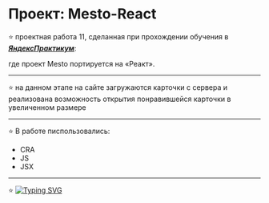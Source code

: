 # Проект: Mesto-React

:star: проектная работа 11, сделанная при прохождении обучения в [**_ЯндексПрактикум_**](https://practicum.yandex.ru/web/):

где проект Mesto портируется на «Реакт».

---
:star: на данном этапе на сайте загружаются карточки с сервера и реализована возможность открытия понравившейся карточки в увеличенном размере

---

:star: В работе писпользовались:

- CRA
- JS
- JSX

---

:star: [![Typing SVG](https://readme-typing-svg.demolab.com?font=Fira+Code&pause=1000&color=115CF7&center=%D0%BB%D0%BE%D0%B6%D1%8C&vCenter=%D0%BB%D0%BE%D0%B6%D1%8C&repeat=%D0%B2%D0%B5%D1%80%D0%BD%D0%BE&width=435&lines=%D0%A1%D0%A1%D0%AB%D0%9B%D0%9A%D0%90+%D0%9D%D0%90+%D0%A1%D0%90%D0%99%D0%A2)](https://i-suslova.github.io/mesto)
